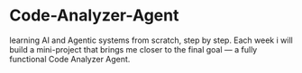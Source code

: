 # Code-Analyzer-Agent
learning AI and Agentic systems from scratch, step by step. Each week i will build a mini-project that brings me closer to the final goal — a fully functional Code Analyzer Agent.
